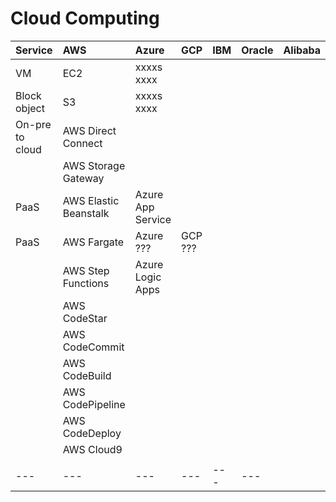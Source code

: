 # Cloud Computing

| Service       | AWS | Azure | GCP | IBM | Oracle | Alibaba |
| :---       | :--- | :--- | :--- | :--- | :--- | :--- |
| VM | EC2 | xxxxs xxxx |     |    |    |
| Block object | S3 | xxxxs xxxx |     |
| On-pre to cloud   | AWS Direct Connect |     |     |
|    | AWS Storage Gateway |     |     |  |  |
| PaaS | AWS Elastic Beanstalk | Azure App Service |     |     |     |
| PaaS | AWS Fargate | Azure ??? | GCP ???  |     |     |
|  | AWS Step Functions | Azure Logic Apps |     |     |     |
|  | AWS CodeStar |  |     |     |     |
|  | AWS CodeCommit |  |     |     |     |
|  | AWS CodeBuild |  |     |     |     |
|  | AWS CodePipeline |  |     |     |     |
|  | AWS CodeDeploy |  |     |     |     |
|  | AWS Cloud9 |  |     |     |     |
|     |     |     |     |     |     |
| --- | --- | --- | --- | --- | --- |
